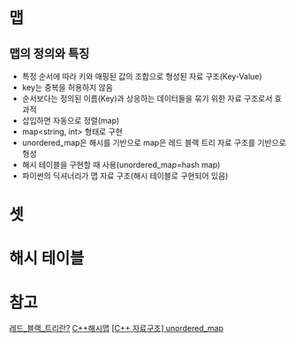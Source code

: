 # 맵
## 맵의 정의와 특징
- 특정 순서에 따라 키와 매핑된 값의 조합으로 형성된 자료 구조(Key-Value)
- key는 중복을 허용하지 않음
- 순서보다는 정의된 이름(Key)과 상응하는 데이터들을 묶기 위한 자료 구조로서 효과적
- 삽입하면 자동으로 정렬(map)
- map<string, int> 형태로 구현
- unordered_map은 해시를 기반으로 map은 레드 블랙 트리 자료 구조를 기반으로 형성
- 해시 테이블을 구현할 때 사용(unordered_map=hash map)
- 파이썬의 딕셔너리가 맵 자료 구조(해시 테이블로 구현되어 있음)

# 셋

# 해시 테이블

# 참고
[레드_블랙_트리란?](https://suhwanc.tistory.com/197?category=730826)
[C++해시맵](https://woo-dev.tistory.com/106)
[[C++ 자료구조] unordered_map](https://dalgong2.tistory.com/27)
